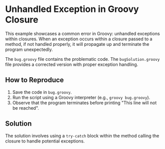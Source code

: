 # Unhandled Exception in Groovy Closure

This example showcases a common error in Groovy: unhandled exceptions within closures. When an exception occurs within a closure passed to a method, if not handled properly, it will propagate up and terminate the program unexpectedly.

The `bug.groovy` file contains the problematic code.  The `bugSolution.groovy` file provides a corrected version with proper exception handling.

## How to Reproduce

1. Save the code in `bug.groovy`.
2. Run the script using a Groovy interpreter (e.g., `groovy bug.groovy`).
3. Observe that the program terminates before printing "This line will not be reached".

## Solution

The solution involves using a `try-catch` block within the method calling the closure to handle potential exceptions.